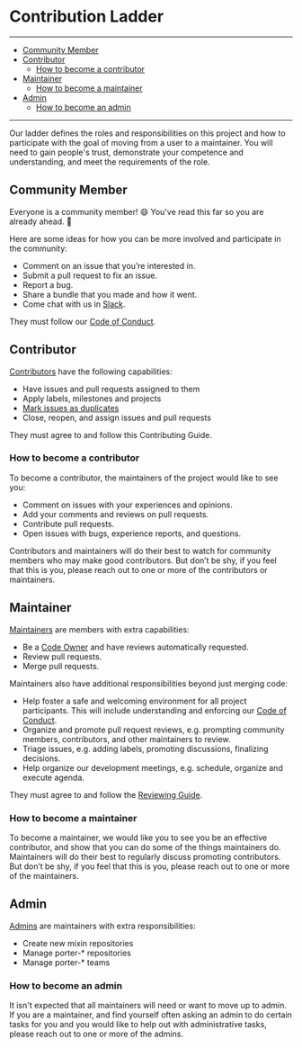 # Contribution Ladder

---
* [Community Member](#community-member)
* [Contributor](#contributor)
  * [How to become a contributor](#how-to-become-a-contributor)
* [Maintainer](#maintainer)
  * [How to become a maintainer](#how-to-become-a-maintainer)
* [Admin](#admin)
  * [How to become an admin](#admin)
---

Our ladder defines the roles and responsibilities on this project and how to
participate with the goal of moving from a user to a maintainer. You will need
to gain people's trust, demonstrate your competence and understanding, and meet
the requirements of the role.

## Community Member

Everyone is a community member! 😄 You've read this far so you are already ahead. 💯

Here are some ideas for how you can be more involved and participate in the community:

* Comment on an issue that you’re interested in.
* Submit a pull request to fix an issue.
* Report a bug.
* Share a bundle that you made and how it went.
* Come chat with us in [Slack][slack].

They must follow our [Code of Conduct](CODE_OF_CONDUCT.md).

[slack]: https://porter.sh/community#slack

## Contributor

[Contributors][contributors] have the following capabilities:

* Have issues and pull requests assigned to them
* Apply labels, milestones and projects
* [Mark issues as duplicates](https://help.github.com/en/articles/about-duplicate-issues-and-pull-requests)
* Close, reopen, and assign issues and pull requests

They must agree to and follow this Contributing Guide.

### How to become a contributor

To become a contributor, the maintainers of the project would like to see you:

* Comment on issues with your experiences and opinions.
* Add your comments and reviews on pull requests.
* Contribute pull requests.
* Open issues with bugs, experience reports, and questions.

Contributors and maintainers will do their best to watch for community members
who may make good contributors. But don’t be shy, if you feel that this is you,
please reach out to one or more of the contributors or maintainers.

[contributors]: https://github.com/orgs/deislabs/teams/porter-contributors

## Maintainer

[Maintainers][maintainers] are members with extra capabilities:

* Be a [Code Owner](.github/CODEOWNERS) and have reviews automatically requested.
* Review pull requests.
* Merge pull requests.

Maintainers also have additional responsibilities beyond just merging code:

* Help foster a safe and welcoming environment for all project participants.
  This will include understanding and enforcing our [Code of Conduct](CODE_OF_CONDUCT.md).
* Organize and promote pull request reviews, e.g. prompting community members,
  contributors, and other maintainers to review.
* Triage issues, e.g. adding labels, promoting discussions, finalizing decisions.
* Help organize our development meetings, e.g. schedule, organize and
  execute agenda.

They must agree to and follow the [Reviewing Guide](REVIEWING.md).

[maintainers]: https://github.com/orgs/deislabs/teams/porter-maintainers

### How to become a maintainer

To become a maintainer, we would like you to see you be an effective
contributor, and show that you can do some of the things maintainers do.
Maintainers will do their best to regularly discuss promoting contributors. But
don’t be shy, if you feel that this is you, please reach out to one or more of
the maintainers.

## Admin

[Admins][admins] are maintainers with extra responsibilities:

* Create new mixin repositories
* Manage porter-* repositories
* Manage porter-* teams

[admins]: https://github.com/orgs/deislabs/teams/porter-admins

### How to become an admin

It isn't expected that all maintainers will need or want to move up to admin. If
you are a maintainer, and find yourself often asking an admin to do certain
tasks for you and you would like to help out with administrative tasks, please
reach out to one or more of the admins.
